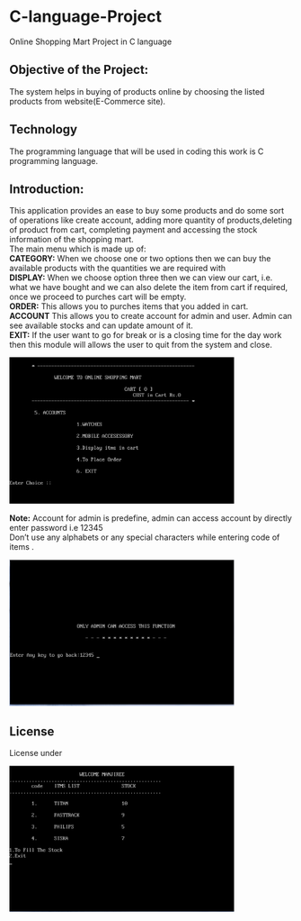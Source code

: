 # C-language-Project
 Online Shopping Mart Project in C language

## Objective of the Project:
The system helps in buying of products online by choosing the listed products from  website(E-Commerce site).

## Technology
The programming language that will be used in coding this work is C programming language.

## Introduction:
This application provides an ease to buy some products and do some sort of operations like create account, adding more quantity of products,deleting of product from cart, completing payment and accessing the stock information of the shopping mart.<br>
The main menu which is made up of:<br>
**CATEGORY:** When we choose one or two options then we can buy the available products with the quantities we are required with<br>
**DISPLAY:** When we choose option three then we can view our cart, i.e. what we have bought and we can also delete the item from cart if required, once we proceed to purches cart will be empty.<br>
**ORDER:** This allows you to purches items that you added in cart.<br>
**ACCOUNT** This allows you to create account for admin and user. Admin can see available stocks and can update amount of it.<br>
**EXIT:** If the user want to go for break or is a closing time for the day work then this module will allows the user to quit from the system and close.

<img src="https://github.com/manjirikolte/C-language-Project/blob/master/screenShot/Screen1.png" width="400" height="260">

**Note:** Account for admin is predefine, admin can access account by directly enter password i.e 12345<br>
  Don’t use any alphabets or any special characters while entering code of items .

<img src="https://github.com/manjirikolte/C-language-Project/blob/master/screenShot/screenshot%20adminAccount.png" width="400" height="260">

## License
License under 

<img src="https://github.com/manjirikolte/C-language-Project/blob/master/screenShot/stocks%20info.png" width="400" height="260">





